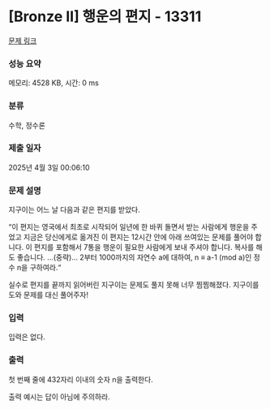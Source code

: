 # [Bronze II] 행운의 편지 - 13311 

[문제 링크](https://www.acmicpc.net/problem/13311) 

### 성능 요약

메모리: 4528 KB, 시간: 0 ms

### 분류

수학, 정수론

### 제출 일자

2025년 4월 3일 00:06:10

### 문제 설명

<p>지구이는 어느 날 다음과 같은 편지를 받았다.</p>

<p>“이 편지는 영국에서 최초로 시작되어 일년에 한 바퀴 돌면서 받는 사람에게 행운을 주었고 지금은 당신에게로 옮겨진 이 편지는 12시간 안에 아래 쓰여있는 문제를 풀어야 합니다. 이 편지를 포함해서 7통을 행운이 필요한 사람에게 보내 주셔야 합니다. 복사를 해도 좋습니다. ...(중략)… 2부터 1000까지의 자연수 a에 대하여, n ≡ a­-1 (mod a)인 정수 n을 구하여라.“</p>

<p>실수로 편지를 끝까지 읽어버린 지구이는 문제도 풀지 못해 너무 찜찜해졌다. 지구이를 도와 문제를 대신 풀어주자!</p>

### 입력 

 <p>입력은 없다.</p>

### 출력 

 <p>첫 번째 줄에 432자리 이내의 숫자 n을 출력한다.</p>

<p>출력 예시는 답이 아님에 주의하라.</p>

